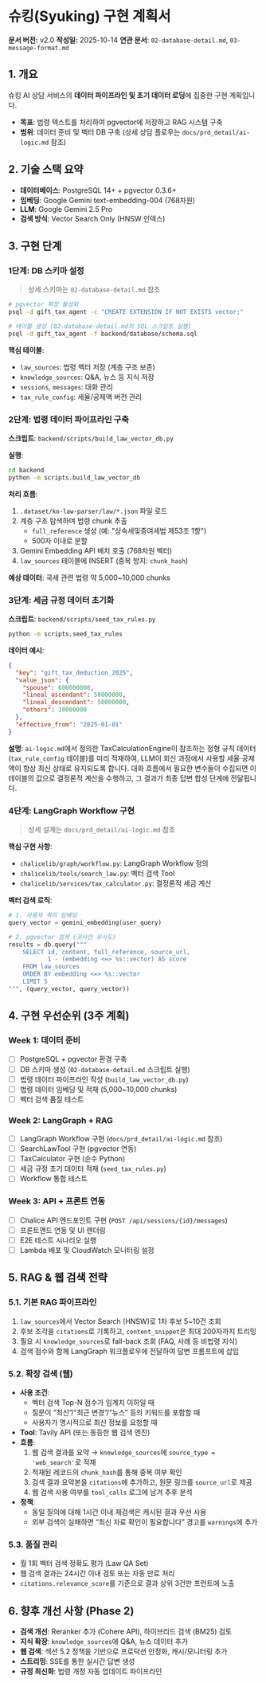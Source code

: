 # 슈킹(Syuking) 구현 계획서

**문서 버전:** v2.0
**작성일:** 2025-10-14
**연관 문서**: `02-database-detail.md`, `03-message-format.md`

## 1. 개요

슈킹 AI 상담 서비스의 **데이터 파이프라인 및 초기 데이터 로딩**에 집중한 구현 계획입니다.

- **목표**: 법령 텍스트를 처리하여 pgvector에 저장하고 RAG 시스템 구축
- **범위**: 데이터 준비 및 벡터 DB 구축 (상세 상담 플로우는 `docs/prd_detail/ai-logic.md` 참조)

## 2. 기술 스택 요약

- **데이터베이스**: PostgreSQL 14+ + pgvector 0.3.6+
- **임베딩**: Google Gemini text-embedding-004 (768차원)
- **LLM**: Google Gemini 2.5 Pro
- **검색 방식**: Vector Search Only (HNSW 인덱스)

## 3. 구현 단계

### 1단계: DB 스키마 설정

> 상세 스키마는 `02-database-detail.md` 참조

```bash
# pgvector 확장 활성화
psql -d gift_tax_agent -c "CREATE EXTENSION IF NOT EXISTS vector;"

# 테이블 생성 (02-database-detail.md의 SQL 스크립트 실행)
psql -d gift_tax_agent -f backend/database/schema.sql
```

**핵심 테이블**:
- `law_sources`: 법령 벡터 저장 (계층 구조 보존)
- `knowledge_sources`: Q&A, 뉴스 등 지식 저장
- `sessions`, `messages`: 대화 관리
- `tax_rule_config`: 세율/공제액 버전 관리

### 2단계: 법령 데이터 파이프라인 구축

**스크립트**: `backend/scripts/build_law_vector_db.py`

**실행**:
```bash
cd backend
python -m scripts.build_law_vector_db
```

**처리 흐름**:
1. `.dataset/ko-law-parser/law/*.json` 파일 로드
2. 계층 구조 탐색하며 법령 chunk 추출
   - `full_reference` 생성 (예: "상속세및증여세법 제53조 1항")
   - 500자 이내로 분할
3. Gemini Embedding API 배치 호출 (768차원 벡터)
4. `law_sources` 테이블에 INSERT (중복 방지: `chunk_hash`)

**예상 데이터**: 국세 관련 법령 약 5,000~10,000 chunks

### 3단계: 세금 규정 데이터 초기화

**스크립트**: `backend/scripts/seed_tax_rules.py`

```bash
python -m scripts.seed_tax_rules
```

**데이터 예시**:
```json
{
  "key": "gift_tax_deduction_2025",
  "value_json": {
    "spouse": 600000000,
    "lineal_ascendant": 50000000,
    "lineal_descendant": 50000000,
    "others": 10000000
  },
  "effective_from": "2025-01-01"
}
```

**설명**: `ai-logic.md`에서 정의한 TaxCalculationEngine이 참조하는 정형 규칙 데이터(`tax_rule_config` 테이블)를 미리 적재하여, LLM이 회신 과정에서 사용할 세율·공제액이 항상 최신 상태로 유지되도록 합니다. 대화 흐름에서 필요한 변수들이 수집되면 이 테이블의 값으로 결정론적 계산을 수행하고, 그 결과가 최종 답변 합성 단계에 전달됩니다.

### 4단계: LangGraph Workflow 구현

> 상세 설계는 `docs/prd_detail/ai-logic.md` 참조

**핵심 구현 사항**:
- `chalicelib/graph/workflow.py`: LangGraph Workflow 정의
- `chalicelib/tools/search_law.py`: 벡터 검색 Tool
- `chalicelib/services/tax_calculator.py`: 결정론적 세금 계산

**벡터 검색 로직**:
```python
# 1. 사용자 쿼리 임베딩
query_vector = gemini_embedding(user_query)

# 2. pgvector 검색 (코사인 유사도)
results = db.query("""
    SELECT id, content, full_reference, source_url,
           1 - (embedding <=> %s::vector) AS score
    FROM law_sources
    ORDER BY embedding <=> %s::vector
    LIMIT 5
""", (query_vector, query_vector))
```

## 4. 구현 우선순위 (3주 계획)

### Week 1: 데이터 준비
- [ ] PostgreSQL + pgvector 환경 구축
- [ ] DB 스키마 생성 (`02-database-detail.md` 스크립트 실행)
- [ ] 법령 데이터 파이프라인 작성 (`build_law_vector_db.py`)
- [ ] 법령 데이터 임베딩 및 적재 (5,000~10,000 chunks)
- [ ] 벡터 검색 품질 테스트

### Week 2: LangGraph + RAG
- [ ] LangGraph Workflow 구현 (`docs/prd_detail/ai-logic.md` 참조)
- [ ] SearchLawTool 구현 (pgvector 연동)
- [ ] TaxCalculator 구현 (순수 Python)
- [ ] 세금 규정 초기 데이터 적재 (`seed_tax_rules.py`)
- [ ] Workflow 통합 테스트

### Week 3: API + 프론트 연동
- [ ] Chalice API 엔드포인트 구현 (`POST /api/sessions/{id}/messages`)
- [ ] 프론트엔드 연동 및 UI 렌더링
- [ ] E2E 테스트 시나리오 실행
- [ ] Lambda 배포 및 CloudWatch 모니터링 설정

## 5. RAG & 웹 검색 전략

### 5.1. 기본 RAG 파이프라인
1. `law_sources`에서 Vector Search (HNSW)로 1차 후보 5~10건 조회  
2. 후보 조각을 `citations`로 기록하고, `content_snippet`은 최대 200자까지 트리밍  
3. 필요 시 `knowledge_sources`로 fall-back 조회 (FAQ, 사례 등 비법령 지식)  
4. 검색 점수와 함께 LangGraph 워크플로우에 전달하여 답변 프롬프트에 삽입

### 5.2. 확장 검색 (웹)
- **사용 조건**:  
  - 벡터 검색 Top-N 점수가 임계치 이하일 때  
  - 질문이 “최신”/“최근 변경”/“뉴스” 등의 키워드를 포함할 때  
  - 사용자가 명시적으로 최신 정보를 요청할 때
- **Tool**: Tavily API (또는 동등한 웹 검색 엔진)  
- **흐름**:
  1. 웹 검색 결과를 요약 → `knowledge_sources`에 `source_type = 'web_search'`로 적재  
  2. 적재된 레코드의 `chunk_hash`를 통해 중복 여부 확인  
  3. 검색 결과 요약본을 `citations`에 추가하고, 원문 링크를 `source_url`로 제공  
  4. 웹 검색 사용 여부를 `tool_calls` 로그에 남겨 추후 분석  
- **정책**:  
  - 동일 질의에 대해 1시간 이내 재검색은 캐시된 결과 우선 사용  
  - 외부 검색이 실패하면 “최신 자료 확인이 필요합니다” 경고를 `warnings`에 추가

### 5.3. 품질 관리
- 월 1회 벡터 검색 정확도 평가 (Law QA Set)  
- 웹 검색 결과는 24시간 이내 검토 또는 자동 만료 처리  
- `citations.relevance_score`를 기준으로 결과 상위 3건만 프런트에 노출

## 6. 향후 개선 사항 (Phase 2)

- **검색 개선**: Reranker 추가 (Cohere API), 하이브리드 검색 (BM25) 검토
- **지식 확장**: `knowledge_sources`에 Q&A, 뉴스 데이터 추가
- **웹 검색**: 섹션 5.2 정책을 기반으로 프로덕션 안정화, 캐시/모니터링 추가
- **스트리밍**: SSE를 통한 실시간 답변 생성
- **규정 최신화**: 법령 개정 자동 업데이트 파이프라인
